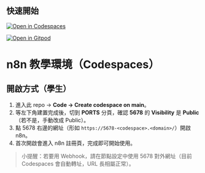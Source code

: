 ## 快速開始
<!-- Codespaces：預設分支一鍵開 -->
[![Open in Codespaces](https://github.com/codespaces/badge.svg)](https://codespaces.new/meetnuva/n8n-edu-starter.git)

<!-- Gitpod：一鍵開 -->
[![Open in Gitpod](https://img.shields.io/badge/Open%20in-Gitpod-blue)](https://gitpod.io/#https://github.com/meetnuva/n8n-edu-starter.git)

# n8n 教學環境（Codespaces）

## 開啟方式（學生）
1. 進入此 repo → **Code → Create codespace on main**。
2. 等左下角建置完成後，切到 **PORTS** 分頁，確認 **5678** 的 **Visibility** 是 **Public**（若不是，手動改成 Public）。
3. 點 5678 右邊的網址（形如 `https://5678-<codespace>.<domain>/`）開啟 n8n。
4. 首次開啟會進入 n8n 註冊頁，完成即可開始使用。

> 小提醒：若要用 Webhook，請在節點設定中使用 5678 對外網址（目前 Codespaces 會自動轉址，URL 長相屬正常）。

